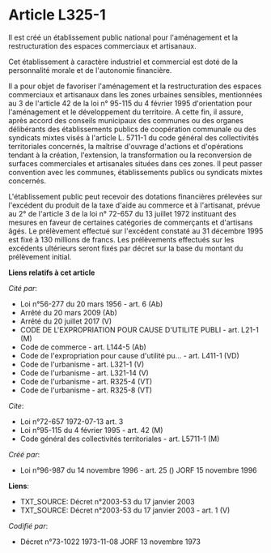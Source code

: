 # Article L325-1

Il est créé un établissement public national pour l'aménagement et la restructuration des espaces commerciaux et artisanaux.

Cet établissement à caractère industriel et commercial est doté de la personnalité morale et de l'autonomie financière.

Il a pour objet de favoriser l'aménagement et la restructuration des espaces commerciaux et artisanaux dans les zones
urbaines sensibles, mentionnées au 3 de l'article 42 de la loi n° 95-115 du 4 février 1995 d'orientation pour l'aménagement
et le développement du territoire. A cette fin, il assure, après accord des conseils municipaux des communes ou des organes
délibérants des établissements publics de coopération communale ou des syndicats mixtes visés à l'article L. 5711-1 du code
général des collectivités territoriales concernés, la maîtrise d'ouvrage d'actions et d'opérations tendant à la création,
l'extension, la transformation ou la reconversion de surfaces commerciales et artisanales situées dans ces zones. Il peut
passer convention avec les communes, établissements publics ou syndicats mixtes concernés.

L'établissement public peut recevoir des dotations financières prélevées sur l'excédent du produit de la taxe d'aide au
commerce et à l'artisanat, prévue au 2° de l'article 3 de la loi n° 72-657 du 13 juillet 1972 instituant des mesures en
faveur de certaines catégories de commerçants et d'artisans âgés. Le prélèvement effectué sur l'excédent constaté au 31
décembre 1995 est fixé à 130 millions de francs. Les prélèvements effectués sur les excédents ultérieurs seront fixés par
décret sur la base du montant du prélèvement initial.

**Liens relatifs à cet article**

_Cité par_:

  - Loi n°56-277 du 20 mars 1956 - art. 6 (Ab)
  - Arrêté du 20 mars 2009 (Ab)
  - Arrêté du 20 juillet 2017 (V)
  - CODE DE L'EXPROPRIATION POUR CAUSE D'UTILITE PUBLI - art. L21-1 (M)
  - Code de commerce - art. L144-5 (Ab)
  - Code de l'expropriation pour cause d'utilité pu... - art. L411-1 (VD)
  - Code de l'urbanisme - art. L321-1 (V)
  - Code de l'urbanisme - art. L321-14 (V)
  - Code de l'urbanisme - art. R325-4 (VT)
  - Code de l'urbanisme - art. R325-8 (VT)

_Cite_:

  - Loi n°72-657 1972-07-13 art. 3
  - Loi n°95-115 du 4 février 1995 - art. 42 (M)
  - Code général des collectivités territoriales - art. L5711-1 (M)

_Créé par_:

  - Loi n°96-987 du 14 novembre 1996 - art. 25 () JORF 15 novembre 1996

**Liens**:

  - TXT_SOURCE: Décret n°2003-53 du 17 janvier 2003
  - TXT_SOURCE: Décret n°2003-53 du 17 janvier 2003 - art. 1 (V)

_Codifié par_:

  - Décret n°73-1022 1973-11-08 JORF 13 novembre 1973
